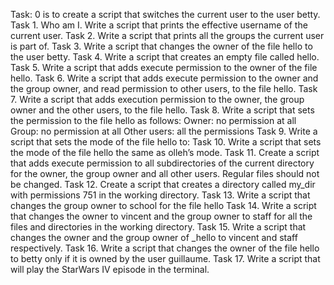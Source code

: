 Task: 0 is to create a script that switches the current user to the user betty.
Task 1. Who am I. Write a script that prints the effective username of the current user.
Task 2. Write a script that prints all the groups the current user is part of.
Task 3. Write a script that changes the owner of the file hello to the user betty.
Task 4. Write a script that creates an empty file called hello.
Task 5. Write a script that adds execute permission to the owner of the file hello.
Task 6. Write a script that adds execute permission to the owner and the group owner, and read permission to other users, to the file hello.
Task 7. Write a script that adds execution permission to the owner, the group owner and the other users, to the file hello.
Task 8. Write a script that sets the permission to the file hello as follows:
Owner: no permission at all
Group: no permission at all
Other users: all the permissions
Task 9. Write a script that sets the mode of the file hello to:
Task 10. Write a script that sets the mode of the file hello the same as olleh’s mode.
Task 11. Create a script that adds execute permission to all subdirectories of the current directory for the owner, the group owner and all other users. Regular files should not be changed.
Task 12. Create a script that creates a directory called my_dir with permissions 751 in the working directory.
Task 13. Write a script that changes the group owner to school for the file hello
Task 14. Write a script that changes the owner to vincent and the group owner to staff for all the files and directories in the working directory.
Task 15. Write a script that changes the owner and the group owner of _hello to vincent and staff respectively.
Task 16. Write a script that changes the owner of the file hello to betty only if it is owned by the user guillaume.
Task 17. Write a script that will play the StarWars IV episode in the terminal.
